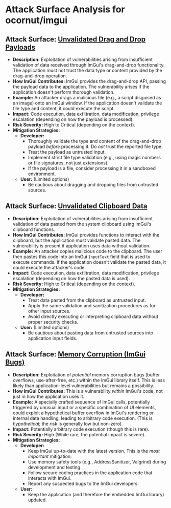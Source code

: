 # Attack Surface Analysis for ocornut/imgui

## Attack Surface: [Unvalidated Drag and Drop Payloads](./attack_surfaces/unvalidated_drag_and_drop_payloads.md)

*   **Description:**  Exploitation of vulnerabilities arising from insufficient validation of data received through ImGui's drag-and-drop functionality.  The application must not trust the data type or content provided by the drag-and-drop operation.
*   **How ImGui Contributes:** ImGui provides the drag-and-drop API, passing the payload data to the application.  The vulnerability arises if the application doesn't perform thorough validation.
*   **Example:** An attacker drags a malicious file (e.g., a script disguised as an image) onto an ImGui window. If the application doesn't validate the file type and content, it could execute the script.
*   **Impact:**  Code execution, data exfiltration, data modification, privilege escalation (depending on how the payload is processed).
*   **Risk Severity:**  High to Critical (depending on the context).
*   **Mitigation Strategies:**
    *   **Developer:**
        *   Thoroughly validate the type and content of the drag-and-drop payload *before* processing it.  Do *not* trust the reported file type.
        *   Treat the payload as untrusted input.
        *   Implement strict file type validation (e.g., using magic numbers or file signatures, not just extensions).
        *   If the payload is a file, consider processing it in a sandboxed environment.
    *   **User:** (Limited options)
        *   Be cautious about dragging and dropping files from untrusted sources.

## Attack Surface: [Unvalidated Clipboard Data](./attack_surfaces/unvalidated_clipboard_data.md)

*   **Description:** Exploitation of vulnerabilities arising from insufficient validation of data pasted from the system clipboard using ImGui's clipboard functions.
*   **How ImGui Contributes:** ImGui provides functions to interact with the clipboard, but the application must validate pasted data. The vulnerability is present if application uses data without validation.
*   **Example:** An attacker copies malicious code to the clipboard. The user then pastes this code into an ImGui `InputText` field that is used to execute commands. If the application doesn't validate the pasted data, it could execute the attacker's code.
*   **Impact:** Code execution, data exfiltration, data modification, privilege escalation (depending on how the pasted data is used).
*   **Risk Severity:** High to Critical (depending on the context).
*   **Mitigation Strategies:**
    *   **Developer:**
        *   Treat data pasted from the clipboard as untrusted input.
        *   Apply the same validation and sanitization procedures as for other input sources.
        *   Avoid directly executing or interpreting clipboard data without proper security checks.
    *   **User:** (Limited options)
        *   Be cautious about pasting data from untrusted sources into application input fields.

## Attack Surface: [Memory Corruption (ImGui Bugs)](./attack_surfaces/memory_corruption__imgui_bugs_.md)

*   **Description:** Exploitation of *potential* memory corruption bugs (buffer overflows, use-after-free, etc.) within the ImGui library itself.  This is less likely than application-level vulnerabilities but remains a possibility.
*   **How ImGui Contributes:** This is a vulnerability *within* ImGui's code, not just in how the application uses it.
*   **Example:** A specially crafted sequence of ImGui calls, potentially triggered by unusual input or a specific combination of UI elements, could exploit a hypothetical buffer overflow in ImGui's rendering or internal data handling, leading to arbitrary code execution. (This is *hypothetical*; the risk is generally low but non-zero).
*   **Impact:**  Potentially arbitrary code execution (though this is rare).
*   **Risk Severity:** High (While rare, the potential impact is severe).
*   **Mitigation Strategies:**
    *   **Developer:**
        *   Keep ImGui up-to-date with the latest version. This is the *most important* mitigation.
        *   Use memory safety tools (e.g., AddressSanitizer, Valgrind) during development and testing.
        *   Follow secure coding practices in the application code that interacts with ImGui.
        *   Report any suspected bugs to the ImGui developers.
    *   **User:**
        *   Keep the application (and therefore the embedded ImGui library) updated.

